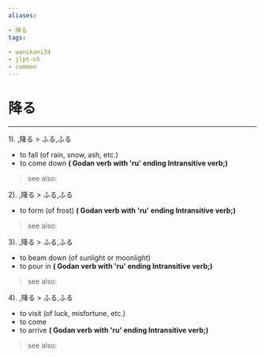 ```yaml
---
aliases:
    
- 降る
tags:
    
- wanikani34
- jlpt-n5
- common
---
```


# 降る
---
1).
,降る > ふる,ふる

- to fall (of rain, snow, ash, etc.)
- to come down
**( Godan verb with 'ru' ending Intransitive verb;)**
> see also: 
            
2).
,降る > ふる,ふる

- to form (of frost)
**( Godan verb with 'ru' ending Intransitive verb;)**
> see also: 
            
3).
,降る > ふる,ふる

- to beam down (of sunlight or moonlight)
- to pour in
**( Godan verb with 'ru' ending Intransitive verb;)**
> see also: 
            
4).
,降る > ふる,ふる

- to visit (of luck, misfortune, etc.)
- to come
- to arrive
**( Godan verb with 'ru' ending Intransitive verb;)**
> see also: 
            